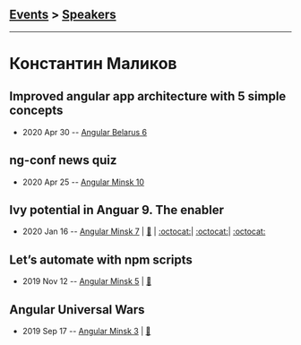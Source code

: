 ## [Events](../README.md) > [Speakers](../speakers.md)
---

# Константин Маликов

## Improved angular app architecture with 5 simple concepts
- 2020 Apr 30 -- [Angular Belarus 6](https://www.youtube.com/watch?v=gTx5UMAB9ak)    
## ng-conf news quiz
- 2020 Apr 25 -- [Angular Minsk 10](https://youtu.be/7LPw-Ebv33M?t=1921)    
## Ivy potential in Anguar 9. The enabler
- 2020 Jan 16 -- [Angular Minsk 7](https://www.youtube.com/watch?v=aNcAqun3NAo)  | [:notebook:](https://slides.com/kostyamalikov/angular-future-with-ivy#/) | [:octocat:](https://github.com/malikov917/solo-component-bundle)| [:octocat:](https://github.com/malikov917/angular-elements-presentation)| [:octocat:](https://github.com/malikov917/ivy-lazy-loaded-component) 
## Let’s automate with npm scripts
- 2019 Nov 12 -- [Angular Minsk 5](https://www.youtube.com/watch?v=3EXMW5565IY)  | [:notebook:](https://drive.google.com/file/d/1kUaY1DrJdK50ZbjQ0RZ5hlG58Lh7pXmA/view)  
## Angular Universal Wars
- 2019 Sep 17 -- [Angular Minsk 3](https://www.youtube.com/watch?v=GAKsNdK8Q9Q)  | [:notebook:](https://drive.google.com/file/d/1LUixBgI6Q_syLBsdqMC5GZPtrZc1C6dn)  
